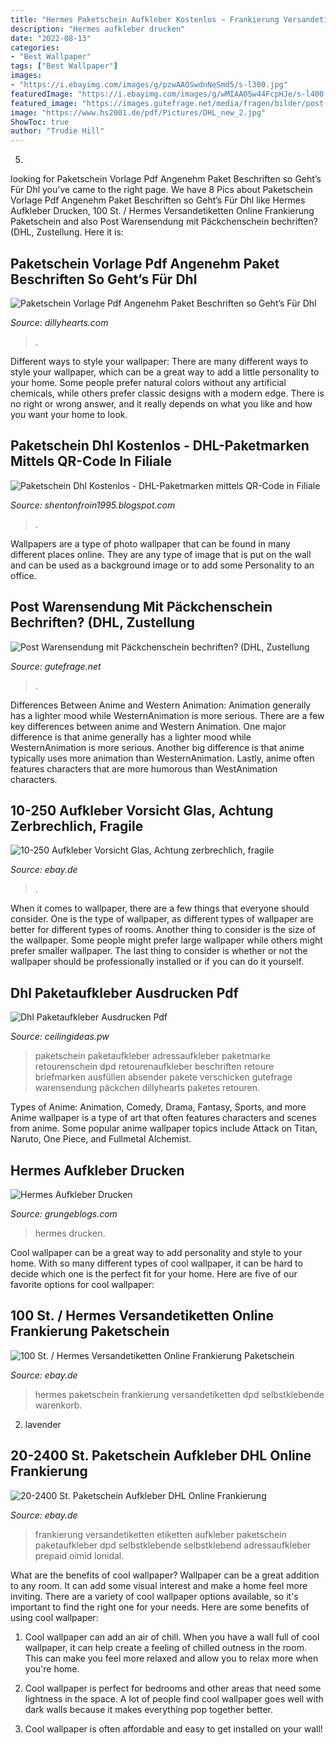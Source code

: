 ```yaml
---
title: "Hermes Paketschein Aufkleber Kostenlos ~ Frankierung Versandetiketten Etiketten Aufkleber Paketschein Paketaufkleber Dpd Selbstklebende Selbstklebend Adressaufkleber Prepaid Oimid Lonidal"
description: "Hermes aufkleber drucken"
date: "2022-08-13"
categories:
- "Best Wallpaper"
tags: ["Best Wallpaper"]
images:
- "https://i.ebayimg.com/images/g/pzwAAOSwdnNeSmd5/s-l300.jpg"
featuredImage: "https://i.ebayimg.com/images/g/wMIAAOSw44FcpHJe/s-l400.jpg"
featured_image: "https://images.gutefrage.net/media/fragen/bilder/post-warensendung-mit-paeckchenschein-bechriften/0_original.jpg?v=1482346308000"
image: "https://www.hs2001.de/pdf/Pictures/DHL_new_2.jpg"
ShowToc: true
author: "Trudie Hill"
---
```



5.

	

		
looking for Paketschein Vorlage Pdf Angenehm Paket Beschriften so Geht’s Für Dhl you've came to the right page. We have 8 Pics about Paketschein Vorlage Pdf Angenehm Paket Beschriften so Geht’s Für Dhl like Hermes Aufkleber Drucken, 100 St. / Hermes Versandetiketten Online Frankierung Paketschein and also Post Warensendung mit Päckchenschein bechriften? (DHL, Zustellung. Here it is:
		
    
## Paketschein Vorlage Pdf Angenehm Paket Beschriften So Geht’s Für Dhl

<img loading=lazy src="https://www.dillyhearts.com/bilder/paketschein-vorlage-pdf-angenehm-paket-beschriften-so-gehts-fur-dhl-hermes-und-co-der-paketschein-vorlage-pdf.jpg" onerror="this.onerror=null;this.src='https://tse3.mm.bing.net/th?id=OIP.Yj9kVFEwYQ_O5hQhYc2d-gHaFj&amp;pid=15.1';" alt="Paketschein Vorlage Pdf Angenehm Paket Beschriften so Geht’s Für Dhl">

_Source: dillyhearts.com_

>. 

	

Different ways to style your wallpaper:
There are many different ways to style your wallpaper, which can be a great way to add a little personality to your home. Some people prefer natural colors without any artificial chemicals, while others prefer classic designs with a modern edge. There is no right or wrong answer, and it really depends on what you like and how you want your home to look.

    
## Paketschein Dhl Kostenlos - DHL-Paketmarken Mittels QR-Code In Filiale

<img loading=lazy src="https://lh5.googleusercontent.com/proxy/EMrHknETwmGLRPcCRKjNdTER_XGpcNFbYWEfRlhFrufhutE9P_H8agHuFhs-VpjqQ0zipYtWYtvlKzCNwFaOuvGOiAeOLEHYGRC826jXaIvxl2h5QhhAFv4JiUKMFM05Xb7Yp0Hxb7SjRuFJuymXLWi4w5oyHRl5oCGlrl2Ba6b-3eQxK3HLrn3Nmf2BLd0dNfwScrKz7F3jKZhy=w1200-h630-p-k-no-nu" onerror="this.onerror=null;this.src='https://tse1.mm.bing.net/th?id=OIP.Lhp-kkZbZYRA85GSG_7v7QHaFU&amp;pid=15.1';" alt="Paketschein Dhl Kostenlos - DHL-Paketmarken mittels QR-Code in Filiale">

_Source: shentonfroin1995.blogspot.com_

>. 

	



Wallpapers are a type of photo wallpaper that can be found in many different places online. They are any type of image that is put on the wall and can be used as a background image or to add some Personality to an office.

    
## Post Warensendung Mit Päckchenschein Bechriften? (DHL, Zustellung

<img loading=lazy src="https://images.gutefrage.net/media/fragen/bilder/post-warensendung-mit-paeckchenschein-bechriften/0_original.jpg?v=1482346308000" onerror="this.onerror=null;this.src='https://tse1.mm.bing.net/th?id=OIP.8392M5jGTirJimMBl_cV4AHaFj&amp;pid=15.1';" alt="Post Warensendung mit Päckchenschein bechriften? (DHL, Zustellung">

_Source: gutefrage.net_

>. 

	

Differences Between Anime and Western Animation: Animation generally has a lighter mood while WesternAnimation is more serious.
There are a few key differences between anime and Western Animation. One major difference is that anime generally has a lighter mood while WesternAnimation is more serious. Another big difference is that anime typically uses more animation than WesternAnimation. Lastly, anime often features characters that are more humorous than WestAnimation characters.

    
## 10-250 Aufkleber Vorsicht Glas, Achtung Zerbrechlich, Fragile

<img loading=lazy src="https://i.ebayimg.com/images/g/pzwAAOSwdnNeSmd5/s-l300.jpg" onerror="this.onerror=null;this.src='https://tse4.mm.bing.net/th?id=OIP.-9PbIzNDdgHdFUJE9qQlQwAAAA&amp;pid=15.1';" alt="10-250 Aufkleber Vorsicht Glas, Achtung zerbrechlich, fragile">

_Source: ebay.de_

>. 

	

When it comes to wallpaper, there are a few things that everyone should consider. One is the type of wallpaper, as different types of wallpaper are better for different types of rooms. Another thing to consider is the size of the wallpaper. Some people might prefer large wallpaper while others might prefer smaller wallpaper. The last thing to consider is whether or not the wallpaper should be professionally installed or if you can do it yourself.

    
## Dhl Paketaufkleber Ausdrucken Pdf

<img loading=lazy src="https://images.gutefrage.net/media/fragen/bilder/dhl-paketschein-paketmarke/0_original.jpg?v=1334867290000" onerror="this.onerror=null;this.src='https://tse3.mm.bing.net/th?id=OIP.EqtoVeMmLDgZepHBG6n0ygHaFj&amp;pid=15.1';" alt="Dhl Paketaufkleber Ausdrucken Pdf">

_Source: ceilingideas.pw_

>paketschein paketaufkleber adressaufkleber paketmarke retourenschein dpd retourenaufkleber beschriften retoure briefmarken ausfüllen absender pakete verschicken gutefrage warensendung päckchen dillyhearts paketes retouren. 

	

Types of Anime: Animation, Comedy, Drama, Fantasy, Sports, and more
Anime wallpaper is a type of art that often features characters and scenes from anime. Some popular anime wallpaper topics include Attack on Titan, Naruto, One Piece, and Fullmetal Alchemist.

    
## Hermes Aufkleber Drucken

<img loading=lazy src="https://static.mydealz.de/live/comments/content/PvaLo/10883449.jpg" onerror="this.onerror=null;this.src='https://tse3.mm.bing.net/th?id=OIP.UAQBR_NBJ-F1eXNHxoiQlQHaFB&amp;pid=15.1';" alt="Hermes Aufkleber Drucken">

_Source: grungeblogs.com_

>hermes drucken. 

	

Cool wallpaper can be a great way to add personality and style to your home. With so many different types of cool wallpaper, it can be hard to decide which one is the perfect fit for your home. Here are five of our favorite options for cool wallpaper: 

    
## 100 St. / Hermes Versandetiketten Online Frankierung Paketschein

<img loading=lazy src="https://i.ebayimg.com/images/g/wMIAAOSw44FcpHJe/s-l400.jpg" onerror="this.onerror=null;this.src='https://tse1.mm.bing.net/th?id=OIP.mUMVLbZolYL-CQBAbI-_gAAAAA&amp;pid=15.1';" alt="100 St. / Hermes Versandetiketten Online Frankierung Paketschein">

_Source: ebay.de_

>hermes paketschein frankierung versandetiketten dpd selbstklebende warenkorb. 

	

2. lavender 

    
## 20-2400 St. Paketschein Aufkleber DHL Online Frankierung

<img loading=lazy src="https://www.hs2001.de/pdf/Pictures/DHL_new_2.jpg" onerror="this.onerror=null;this.src='https://tse4.mm.bing.net/th?id=OIP.Oa7gX8ZYrFjADCr-Ncy6iwHaKO&amp;pid=15.1';" alt="20-2400 St. Paketschein Aufkleber DHL Online Frankierung">

_Source: ebay.de_

>frankierung versandetiketten etiketten aufkleber paketschein paketaufkleber dpd selbstklebende selbstklebend adressaufkleber prepaid oimid lonidal. 

	

What are the benefits of cool wallpaper?
Wallpaper can be a great addition to any room. It can add some visual interest and make a home feel more inviting. There are a variety of cool wallpaper options available, so it's important to find the right one for your needs. Here are some benefits of using cool wallpaper: 
1. Cool wallpaper can add an air of chill. When you have a wall full of cool wallpaper, it can help create a feeling of chilled outness in the room. This can make you feel more relaxed and allow you to relax more when you're home. 

2. Cool wallpaper is perfect for bedrooms and other areas that need some lightness in the space. A lot of people find cool wallpaper goes well with dark walls because it makes everything pop together better. 

3. Cool wallpaper is often affordable and easy to get installed on your wall!

